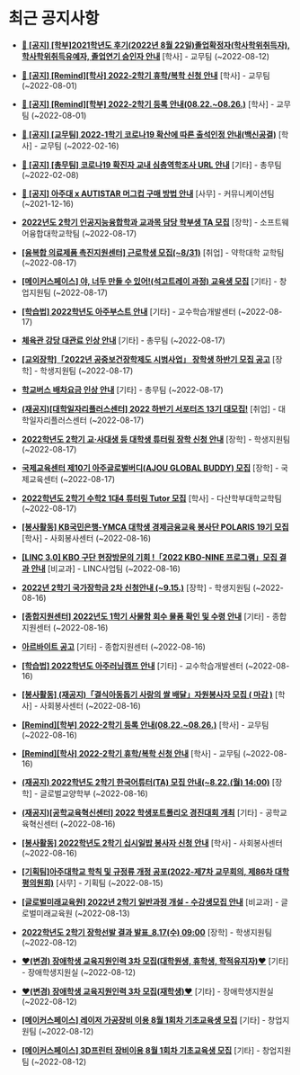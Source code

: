 # 최근 공지사항

* **[📌 [공지] [학부]2021학년도 후기(2022년 8월 22일)졸업확정자(학사학위취득자), 학사학위취득유예자, 졸업연기 승인자 안내](http://ajou.ac.kr/kr/ajou/notice.do?mode=view&amp;articleNo=202767&amp;article.offset=0&amp;articleLimit=30)**
 [학사] - 교무팀 (~2022-08-12)

* **[📌 [공지] [Remind][학사] 2022-2학기 휴학/복학 신청 안내](http://ajou.ac.kr/kr/ajou/notice.do?mode=view&amp;articleNo=202390&amp;article.offset=0&amp;articleLimit=30)**
 [학사] - 교무팀 (~2022-08-01)

* **[📌 [공지] [Remind][학부] 2022-2학기 등록 안내(08.22.~08.26.)](http://ajou.ac.kr/kr/ajou/notice.do?mode=view&amp;articleNo=202388&amp;article.offset=0&amp;articleLimit=30)**
 [학사] - 교무팀 (~2022-08-01)

* **[📌 [공지] [교무팀] 2022-1학기 코로나19 확산에 따른 출석인정 안내(백신공결)](http://ajou.ac.kr/kr/ajou/notice.do?mode=view&amp;articleNo=180913&amp;article.offset=0&amp;articleLimit=30)**
 [학사] - 교무팀 (~2022-02-16)

* **[📌 [공지] [총무팀] 코로나19 확진자 교내 심층역학조사 URL 안내](http://ajou.ac.kr/kr/ajou/notice.do?mode=view&amp;articleNo=180493&amp;article.offset=0&amp;articleLimit=30)**
 [기타] - 총무팀 (~2022-02-08)

* **[📌 [공지] 아주대 x AUTISTAR 머그컵 구매 방법 안내](http://ajou.ac.kr/kr/ajou/notice.do?mode=view&amp;articleNo=147976&amp;article.offset=0&amp;articleLimit=30)**
 [사무] - 커뮤니케이션팀 (~2021-12-16)

* **[2022년도 2학기 인공지능융합학과 교과목 담당 학부생 TA 모집](http://ajou.ac.kr/kr/ajou/notice.do?mode=view&amp;articleNo=202854&amp;article.offset=0&amp;articleLimit=30)**
 [장학] - 소프트웨어융합대학교학팀 (~2022-08-17)

* **[[융복합 의료제품 촉진지원센터] 근로학생 모집(~8/31)](http://ajou.ac.kr/kr/ajou/notice.do?mode=view&amp;articleNo=202848&amp;article.offset=0&amp;articleLimit=30)**
 [취업] - 약학대학 교학팀 (~2022-08-17)

* **[[메이커스페이스] 야, 너두 만들 수 있어!(석고트레이 과정) 교육생 모집](http://ajou.ac.kr/kr/ajou/notice.do?mode=view&amp;articleNo=202845&amp;article.offset=0&amp;articleLimit=30)**
 [기타] - 창업지원팀 (~2022-08-17)

* **[[학습법] 2022학년도 아주부스트 안내](http://ajou.ac.kr/kr/ajou/notice.do?mode=view&amp;articleNo=202843&amp;article.offset=0&amp;articleLimit=30)**
 [기타] - 교수학습개발센터 (~2022-08-17)

* **[체육관 강당 대관료 인상 안내](http://ajou.ac.kr/kr/ajou/notice.do?mode=view&amp;articleNo=202839&amp;article.offset=0&amp;articleLimit=30)**
 [기타] - 총무팀 (~2022-08-17)

* **[[교외장학]「2022년 공중보건장학제도 시범사업」 장학생 하반기 모집 공고](http://ajou.ac.kr/kr/ajou/notice.do?mode=view&amp;articleNo=202836&amp;article.offset=0&amp;articleLimit=30)**
 [장학] - 학생지원팀 (~2022-08-17)

* **[학교버스 배차요금 인상 안내](http://ajou.ac.kr/kr/ajou/notice.do?mode=view&amp;articleNo=202834&amp;article.offset=0&amp;articleLimit=30)**
 [기타] - 총무팀 (~2022-08-17)

* **[(재공지)[대학일자리플러스센터] 2022 하반기 서포터즈 13기 대모집!](http://ajou.ac.kr/kr/ajou/notice.do?mode=view&amp;articleNo=202831&amp;article.offset=0&amp;articleLimit=30)**
 [취업] - 대학일자리플러스센터 (~2022-08-17)

* **[2022학년도 2학기 교·사대생 등 대학생 튜터링 장학 신청 안내](http://ajou.ac.kr/kr/ajou/notice.do?mode=view&amp;articleNo=202830&amp;article.offset=0&amp;articleLimit=30)**
 [장학] - 학생지원팀 (~2022-08-17)

* **[국제교육센터 제10기 아주글로벌버디(AJOU GLOBAL BUDDY) 모집](http://ajou.ac.kr/kr/ajou/notice.do?mode=view&amp;articleNo=202828&amp;article.offset=0&amp;articleLimit=30)**
 [장학] - 국제교육센터 (~2022-08-17)

* **[2022학년도 2학기 수학2 1대4 튜터링 Tutor 모집](http://ajou.ac.kr/kr/ajou/notice.do?mode=view&amp;articleNo=202825&amp;article.offset=0&amp;articleLimit=30)**
 [학사] - 다산학부대학교학팀 (~2022-08-17)

* **[[봉사활동] KB국민은행-YMCA 대학생 경제금융교육 봉사단 POLARIS 19기 모집](http://ajou.ac.kr/kr/ajou/notice.do?mode=view&amp;articleNo=202814&amp;article.offset=0&amp;articleLimit=30)**
 [학사] - 사회봉사센터 (~2022-08-16)

* **[[LINC 3.0] KBO 구단 현장방문의 기회 !「2022 KBO-NINE 프로그램」모집 결과 안내](http://ajou.ac.kr/kr/ajou/notice.do?mode=view&amp;articleNo=202813&amp;article.offset=0&amp;articleLimit=30)**
 [비교과] - LINC사업팀 (~2022-08-16)

* **[2022년 2학기 국가장학금 2차 신청안내 (~9.15.)](http://ajou.ac.kr/kr/ajou/notice.do?mode=view&amp;articleNo=202805&amp;article.offset=0&amp;articleLimit=30)**
 [장학] - 학생지원팀 (~2022-08-16)

* **[[종합지원센터] 2022년도 1학기 사물함 회수 물품 확인 및 수령 안내](http://ajou.ac.kr/kr/ajou/notice.do?mode=view&amp;articleNo=202804&amp;article.offset=0&amp;articleLimit=30)**
 [기타] - 종합지원센터 (~2022-08-16)

* **[아르바이트 공고](http://ajou.ac.kr/kr/ajou/notice.do?mode=view&amp;articleNo=202798&amp;article.offset=0&amp;articleLimit=30)**
 [기타] - 종합지원센터 (~2022-08-16)

* **[[학습법] 2022학년도 아주러닝캠프 안내](http://ajou.ac.kr/kr/ajou/notice.do?mode=view&amp;articleNo=202795&amp;article.offset=0&amp;articleLimit=30)**
 [기타] - 교수학습개발센터 (~2022-08-16)

* **[[봉사활동] (재공지)「결식아동돕기 사랑의 쌀 배달」자원봉사자 모집 ( 마감 )](http://ajou.ac.kr/kr/ajou/notice.do?mode=view&amp;articleNo=202794&amp;article.offset=0&amp;articleLimit=30)**
 [학사] - 사회봉사센터 (~2022-08-16)

* **[[Remind][학부] 2022-2학기 등록 안내(08.22.~08.26.)](http://ajou.ac.kr/kr/ajou/notice.do?mode=view&amp;articleNo=202789&amp;article.offset=0&amp;articleLimit=30)**
 [학사] - 교무팀 (~2022-08-16)

* **[[Remind][학사] 2022-2학기 휴학/복학 신청 안내](http://ajou.ac.kr/kr/ajou/notice.do?mode=view&amp;articleNo=202788&amp;article.offset=0&amp;articleLimit=30)**
 [학사] - 교무팀 (~2022-08-16)

* **[(재공지) 2022학년도 2학기 한국어튜터(TA) 모집 안내(~8.22.(월) 14:00)](http://ajou.ac.kr/kr/ajou/notice.do?mode=view&amp;articleNo=202786&amp;article.offset=0&amp;articleLimit=30)**
 [장학] - 글로벌교양학부 (~2022-08-16)

* **[(재공지)[공학교육혁신센터] 2022 학생포트폴리오 경진대회 개최](http://ajou.ac.kr/kr/ajou/notice.do?mode=view&amp;articleNo=202785&amp;article.offset=0&amp;articleLimit=30)**
 [기타] - 공학교육혁신센터 (~2022-08-16)

* **[[봉사활동] 2022학년도 2학기 십시일밥 봉사자 신청 안내](http://ajou.ac.kr/kr/ajou/notice.do?mode=view&amp;articleNo=202783&amp;article.offset=0&amp;articleLimit=30)**
 [학사] - 사회봉사센터 (~2022-08-16)

* **[[기획팀]아주대학교 학칙 및 규정류 개정 공포(2022-제7차 교무회의, 제86차 대학평의원회)](http://ajou.ac.kr/kr/ajou/notice.do?mode=view&amp;articleNo=202777&amp;article.offset=0&amp;articleLimit=30)**
 [사무] - 기획팀 (~2022-08-15)

* **[[글로벌미래교육원] 2022년 2학기 일반과정 개설 - 수강생모집 안내](http://ajou.ac.kr/kr/ajou/notice.do?mode=view&amp;articleNo=202776&amp;article.offset=0&amp;articleLimit=30)**
 [비교과] - 글로벌미래교육원 (~2022-08-13)

* **[2022학년도 2학기 장학선발 결과 발표_8.17(수) 09:00](http://ajou.ac.kr/kr/ajou/notice.do?mode=view&amp;articleNo=202770&amp;article.offset=0&amp;articleLimit=30)**
 [장학] - 학생지원팀 (~2022-08-12)

* **[♥(변경) 장애학생 교육지원인력 3차 모집(대학원생, 휴학생, 학적유지자)♥](http://ajou.ac.kr/kr/ajou/notice.do?mode=view&amp;articleNo=202764&amp;article.offset=0&amp;articleLimit=30)**
 [기타] - 장애학생지원실 (~2022-08-12)

* **[♥(변경) 장애학생 교육지원인력 3차 모집(재학생)♥](http://ajou.ac.kr/kr/ajou/notice.do?mode=view&amp;articleNo=202763&amp;article.offset=0&amp;articleLimit=30)**
 [기타] - 장애학생지원실 (~2022-08-12)

* **[[메이커스페이스] 레이저 가공장비 이용 8월 1회차 기초교육생 모집](http://ajou.ac.kr/kr/ajou/notice.do?mode=view&amp;articleNo=202761&amp;article.offset=0&amp;articleLimit=30)**
 [기타] - 창업지원팀 (~2022-08-12)

* **[[메이커스페이스] 3D프린터 장비이용 8월 1회차 기초교육생 모집](http://ajou.ac.kr/kr/ajou/notice.do?mode=view&amp;articleNo=202759&amp;article.offset=0&amp;articleLimit=30)**
 [기타] - 창업지원팀 (~2022-08-12)
